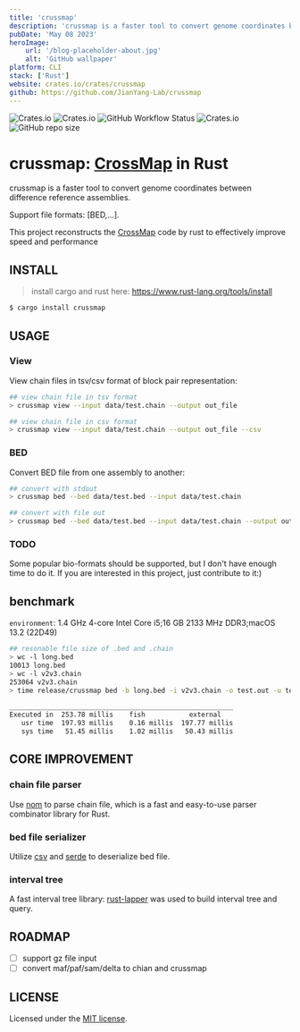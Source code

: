 ```yaml
---
title: 'crussmap'
description: 'crussmap is a faster tool to convert genome coordinates between difference reference assemblies.'
pubDate: 'May 08 2023'
heroImage:
    url: '/blog-placeholder-about.jpg'
    alt: 'GitHub wallpaper'
platform: CLI
stack: ['Rust']
website: crates.io/crates/crussmap
github: https://github.com/JianYang-Lab/crussmap
---
```


![Crates.io](https://img.shields.io/crates/v/crussmap)
![Crates.io](https://img.shields.io/crates/d/crussmap)
![GitHub Workflow Status](https://img.shields.io/github/actions/workflow/status/wjwei-handsome/crussmap/rust.yml)
![Crates.io](https://img.shields.io/crates/l/crussmap)
![GitHub repo size](https://img.shields.io/github/repo-size/wjwei-handsome/crussmap)

# crussmap: [CrossMap](https://github.com/liguowang/CrossMap) in Rust

crussmap is a faster tool to convert genome coordinates between difference reference assemblies.

Support file formats: [BED,...].

This project reconstructs the [CrossMap](https://github.com/liguowang/CrossMap) code by rust to effectively improve speed and performance

## INSTALL

> install cargo and rust here: https://www.rust-lang.org/tools/install

```bash
$ cargo install crussmap
```

## USAGE

### View

View chain files in tsv/csv format of block pair representation:

```bash
## view chain file in tsv format
> crussmap view --input data/test.chain --output out_file

## view chain file in csv format
> crussmap view --input data/test.chain --output out_file --csv
```

### BED

Convert BED file from one assembly to another:

```bash
## convert with stdout
> crussmap bed --bed data/test.bed --input data/test.chain

## convert with file out
> crussmap bed --bed data/test.bed --input data/test.chain --output output_bed --unmap unmap_bed
```

### TODO

Some popular bio-formats should be supported, but I don't have enough time to do it. If you are interested in this project, just contribute to it:)

## benchmark

`environment`: 1.4 GHz 4-core Intel Core i5;16 GB 2133 MHz DDR3;macOS 13.2 (22D49)

```bash
## resonable file size of .bed and .chain
> wc -l long.bed
10013 long.bed
> wc -l v2v3.chain
253064 v2v3.chain
> time release/crussmap bed -b long.bed -i v2v3.chain -o test.out -u test.unmap

________________________________________________________
Executed in  253.78 millis    fish           external
   usr time  197.93 millis    0.16 millis  197.77 millis
   sys time   51.45 millis    1.02 millis   50.43 millis

```

## CORE IMPROVEMENT

### chain file parser

Use [nom](https://github.com/rust-bakery/nom) to parse chain file, which is a fast and easy-to-use parser combinator library for Rust.

### bed file serializer

Utilize [csv](https://github.com/BurntSushi/rust-csv) and [serde](https://docs.rs/serde/latest/serde/) to deserialize bed file.

### interval tree

A fast interval tree library: [rust-lapper](https://github.com/sstadick/rust-lapper) was used to build interval tree and query.

## ROADMAP

- [ ] support gz file input
- [ ] convert maf/paf/sam/delta to chian and crussmap

## LICENSE

Licensed under the [MIT license](http://opensource.org/licenses/MIT).
